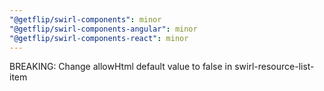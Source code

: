 ```yaml
---
"@getflip/swirl-components": minor
"@getflip/swirl-components-angular": minor
"@getflip/swirl-components-react": minor
---
```


BREAKING: Change allowHtml default value to false in swirl-resource-list-item
